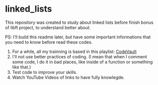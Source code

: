 # linked_lists
This repository was created to study about linked lists before finish bonus of libft project, to understand better about.

PS: I'll build this readme later, but have some important informations that you need to know before read these codes.

1. For a while, all my trainning is based in this playlist: [CodeVault](https://www.youtube.com/playlist?list=PLfqABt5AS4FmXeWuuNDS3XGENJO1VYGxl)
2. I'll not use better practices of coding. (I mean that when I comment some code, I do it in bad places, like inside of a function or something like that.)
3. Test code to improve your skills.
4. Watch YouTube Videos of links to have fully knowlegde.
